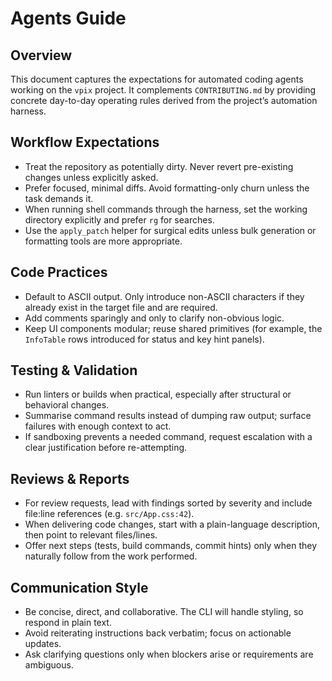 # Agents Guide

## Overview

This document captures the expectations for automated coding agents working on the `vpix` project. It complements `CONTRIBUTING.md` by providing concrete day-to-day operating rules derived from the project’s automation harness.

## Workflow Expectations

- Treat the repository as potentially dirty. Never revert pre-existing changes unless explicitly asked.
- Prefer focused, minimal diffs. Avoid formatting-only churn unless the task demands it.
- When running shell commands through the harness, set the working directory explicitly and prefer `rg` for searches.
- Use the `apply_patch` helper for surgical edits unless bulk generation or formatting tools are more appropriate.

## Code Practices

- Default to ASCII output. Only introduce non-ASCII characters if they already exist in the target file and are required.
- Add comments sparingly and only to clarify non-obvious logic.
- Keep UI components modular; reuse shared primitives (for example, the `InfoTable` rows introduced for status and key hint panels).

## Testing & Validation

- Run linters or builds when practical, especially after structural or behavioral changes.
- Summarise command results instead of dumping raw output; surface failures with enough context to act.
- If sandboxing prevents a needed command, request escalation with a clear justification before re-attempting.

## Reviews & Reports

- For review requests, lead with findings sorted by severity and include file:line references (e.g. `src/App.css:42`).
- When delivering code changes, start with a plain-language description, then point to relevant files/lines.
- Offer next steps (tests, build commands, commit hints) only when they naturally follow from the work performed.

## Communication Style

- Be concise, direct, and collaborative. The CLI will handle styling, so respond in plain text.
- Avoid reiterating instructions back verbatim; focus on actionable updates.
- Ask clarifying questions only when blockers arise or requirements are ambiguous.

